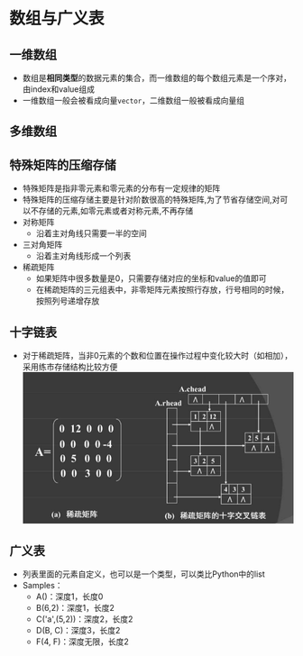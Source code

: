 # 数组与广义表

## 一维数组
- 数组是**相同类型**的数据元素的集合，而一维数组的每个数组元素是一个序对，由index和value组成
- 一维数组一般会被看成向量`vector`，二维数组一般被看成向量组

## 多维数组

## 特殊矩阵的压缩存储
- 特殊矩阵是指非零元素和零元素的分布有一定规律的矩阵
- 特殊矩阵的压缩存储主要是针对阶数很高的特殊矩阵,为了节省存储空间,对可以不存储的元素,如零元素或者对称元素,不再存储
- 对称矩阵
    - 沿着主对角线只需要一半的空间
- 三对角矩阵
    - 沿着主对角线形成一个列表
- 稀疏矩阵
    - 如果矩阵中很多数量是0，只需要存储对应的坐标和value的值即可
    - 在稀疏矩阵的三元组表中，非零矩阵元素按照行存放，行号相同的时候，按照列号递增存放

## 十字链表
- 对于稀疏矩阵，当非0元素的个数和位置在操作过程中变化较大时（如相加），采用练市存储结构比较方便
    ![image](https://raw.githubusercontent.com/TauWu/backend_learning_notes/master/data/十字链表.jpg)

## 广义表
- 列表里面的元素自定义，也可以是一个类型，可以类比Python中的list
- Samples：
    - A()：深度1，长度0
    - B(6,2)：深度1，长度2
    - C('a',(5,2))：深度2，长度2
    - D(B, C)：深度3，长度2
    - F(4, F)：深度无限，长度2